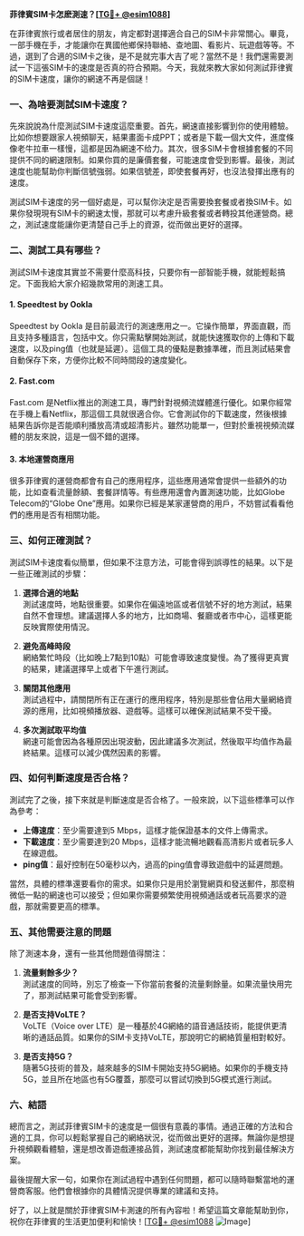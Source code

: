 **菲律賓SIM卡怎麽測速？[[TG💪+ @esim1088](https://t.me/s/esim1088)]**

在菲律賓旅行或者居住的朋友，肯定都對選擇適合自己的SIM卡非常關心。畢竟，一部手機在手，才能讓你在異國他鄉保持聯絡、查地圖、看影片、玩遊戲等等。不過，選到了合適的SIM卡之後，是不是就完事大吉了呢？當然不是！我們還需要測試一下這張SIM卡的速度是否真的符合預期。今天，我就來教大家如何測試菲律賓的SIM卡速度，讓你的網速不再是個謎！

### 一、為啥要測試SIM卡速度？

先來說說為什麼測試SIM卡速度這麼重要。首先，網速直接影響到你的使用體驗。比如你想要跟家人視頻聊天，結果畫面卡成PPT；或者是下載一個大文件，進度條像老牛拉車一樣慢，這都是因為網速不给力。其次，很多SIM卡會根據套餐的不同提供不同的網速限制。如果你買的是廉價套餐，可能速度會受到影響。最後，測試速度也能幫助你判斷信號強弱。如果信號差，即使套餐再好，也沒法發揮出應有的速度。

測試SIM卡速度的另一個好處是，可以幫你決定是否需要換套餐或者換SIM卡。如果你發現現有SIM卡的網速太慢，那就可以考慮升級套餐或者轉投其他運營商。總之，測試速度能讓你更清楚自己手上的資源，從而做出更好的選擇。

### 二、測試工具有哪些？

測試SIM卡速度其實並不需要什麼高科技，只要你有一部智能手機，就能輕鬆搞定。下面我給大家介紹幾款常用的測速工具。

#### 1. Speedtest by Ookla

Speedtest by Ookla 是目前最流行的測速應用之一。它操作簡單，界面直觀，而且支持多種語言，包括中文。你只需點擊開始測試，就能快速獲取你的上傳和下載速度，以及ping值（也就是延遲）。這個工具的優點是數據準確，而且測試結果會自動保存下來，方便你比較不同時間段的速度變化。

#### 2. Fast.com

Fast.com 是Netflix推出的測速工具，專門針對視頻流媒體進行優化。如果你經常在手機上看Netflix，那這個工具就很適合你。它會測試你的下載速度，然後根據結果告訴你是否能順利播放高清或超清影片。雖然功能單一，但對於重視視頻流媒體的朋友來說，這是一個不錯的選擇。

#### 3. 本地運營商應用

很多菲律賓的運營商都會有自己的應用程序，這些應用通常會提供一些額外的功能，比如查看流量餘額、套餐詳情等。有些應用還會內置測速功能，比如Globe Telecom的“Globe One”應用。如果你已經是某家運營商的用戶，不妨嘗試看看他們的應用是否有相關功能。

### 三、如何正確測試？

測試SIM卡速度看似簡單，但如果不注意方法，可能會得到誤導性的結果。以下是一些正確測試的步驟：

1. **選擇合適的地點**  
   測試速度時，地點很重要。如果你在偏遠地區或者信號不好的地方測試，結果自然不會理想。建議選擇人多的地方，比如商場、餐廳或者市中心，這樣更能反映實際使用情況。

2. **避免高峰時段**  
   網絡繁忙時段（比如晚上7點到10點）可能會導致速度變慢。為了獲得更真實的結果，建議選擇早上或者下午進行測試。

3. **關閉其他應用**  
   測試過程中，請關閉所有正在運行的應用程序，特別是那些會佔用大量網絡資源的應用，比如視頻播放器、遊戲等。這樣可以確保測試結果不受干擾。

4. **多次測試取平均值**  
   網速可能會因為各種原因出現波動，因此建議多次測試，然後取平均值作為最終結果。這樣可以減少偶然因素的影響。

### 四、如何判斷速度是否合格？

測試完了之後，接下來就是判斷速度是否合格了。一般來說，以下這些標準可以作為參考：

- **上傳速度**：至少需要達到5 Mbps，這樣才能保證基本的文件上傳需求。
- **下載速度**：至少需要達到20 Mbps，這樣才能流暢地觀看高清影片或者玩多人在線遊戲。
- **ping值**：最好控制在50毫秒以內，過高的ping值會導致遊戲中的延遲問題。

當然，具體的標準還要看你的需求。如果你只是用於瀏覽網頁和發送郵件，那麼稍微低一點的網速也可以接受；但如果你需要頻繁使用視頻通話或者玩高要求的遊戲，那就需要更高的標準。

### 五、其他需要注意的問題

除了測速本身，還有一些其他問題值得關注：

1. **流量剩餘多少？**  
   測試速度的同時，別忘了檢查一下你當前套餐的流量剩餘量。如果流量快用完了，那測試結果可能會受到影響。

2. **是否支持VoLTE？**  
   VoLTE（Voice over LTE）是一種基於4G網絡的語音通話技術，能提供更清晰的通話品質。如果你的SIM卡支持VoLTE，那說明它的網絡質量相對較好。

3. **是否支持5G？**  
   隨著5G技術的普及，越來越多的SIM卡開始支持5G網絡。如果你的手機支持5G，並且所在地區也有5G覆蓋，那麼可以嘗試切換到5G模式進行測試。

### 六、結語

總而言之，測試菲律賓SIM卡的速度是一個很有意義的事情。通過正確的方法和合適的工具，你可以輕鬆掌握自己的網絡狀況，從而做出更好的選擇。無論你是想提升視頻觀看體驗，還是想改善遊戲連接品質，測試速度都能幫助你找到最佳解決方案。

最後提醒大家一句，如果你在測試過程中遇到任何問題，都可以隨時聯繫當地的運營商客服。他們會根據你的具體情況提供專業的建議和支持。

好了，以上就是關於菲律賓SIM卡測速的所有內容啦！希望這篇文章能幫助到你，祝你在菲律賓的生活更加便利和愉快！[[TG💪+ @esim1088](https://t.me/s/esim1088) ![Image](https://i.postimg.cc/4NQfJmqS/Snipaste-2025-05-13-00-14-12.png)]